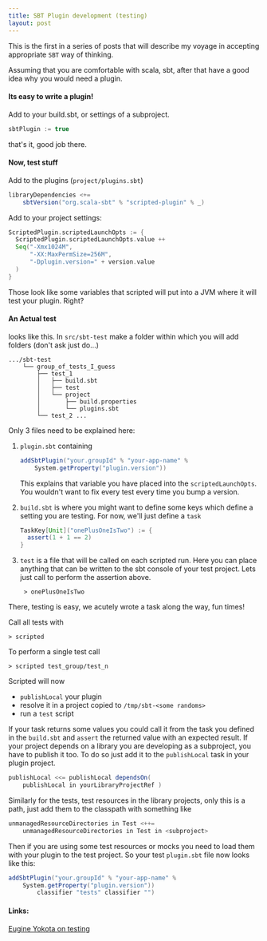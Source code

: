 ```yaml
---
title: SBT Plugin development (testing)
layout: post
---
```


This is the first in a series of posts that will describe my voyage in accepting appropriate `SBT` way of thinking.

Assuming that you are comfortable with scala, sbt, after that have a good idea why you would need a plugin.


#### Its easy to write a plugin!
Add to your build.sbt, or settings of a subproject.

```scala
sbtPlugin := true
```

that's it, good job there.


#### Now, test stuff

Add to the plugins (`project/plugins.sbt`)

```scala
libraryDependencies <+=
    sbtVersion("org.scala-sbt" % "scripted-plugin" % _)
```

Add to your project settings:

```scala
ScriptedPlugin.scriptedLaunchOpts := {
  ScriptedPlugin.scriptedLaunchOpts.value ++
  Seq("-Xmx1024M",
      "-XX:MaxPermSize=256M",
      "-Dplugin.version=" + version.value
  )
}
```

Those look like some variables that scripted will put into a JVM where it will test your plugin. Right?

#### An Actual test
looks like this. In `src/sbt-test` make a folder within which you will add folders (don't ask just do...)

    .../sbt-test
        └── group_of_tests_I_guess
            ├── test_1
            │   ├── build.sbt
            │   ├── test
            │   └── project
            │       ├── build.properties
            │       └── plugins.sbt
            └── test_2 ...

Only 3 files need to be explained here:

1. `plugin.sbt` containing

    ```scala
    addSbtPlugin("your.groupId" % "your-app-name" %
        System.getProperty("plugin.version"))
    ```

    This explains that variable you have placed into the `scriptedLaunchOpts`. You wouldn't want to fix every test every time you bump a version.

2. `build.sbt` is where you might want to define some keys which define a setting you are testing. For now, we'll just define a `task`

    ```scala
    TaskKey[Unit]("onePlusOneIsTwo") := {
      assert(1 + 1 == 2)
    }
    ```

3. `test` is a file that will be called on each scripted run. Here you can place anything that can be written to the sbt console of your test project. Lets just call to perform the assertion above.  

        > onePlusOneIsTwo


There, testing is easy, we acutely wrote a task along the way, fun times!

Call all tests with

    > scripted

To perform a single test call

    > scripted test_group/test_n


Scripted will now

 - `publishLocal` your plugin
 - resolve it in a project copied to `/tmp/sbt-<some randoms>`
 - run a `test` script

If your task returns some values you could call it from the task you defined in the `build.sbt` and `assert` the returned value with an expected result.
If your project depends on a library you are developing as a subproject, you have to publish it too. To do so just add it to the `publishLocal` task in your plugin project.

```scala
publishLocal <<= publishLocal dependsOn(
    publishLocal in yourLibraryProjectRef )
```


Similarly for the tests, test resources in the library projects, only this is a path, just add them to the classpath with something like

```scala
unmanagedResourceDirectories in Test <++=
    unmanagedResourceDirectories in Test in <subproject>
```

Then if you are using some test resources or mocks you need to load them with your plugin to the test project. So your test `plugin.sbt` file now looks like this:

```scala
addSbtPlugin("your.groupId" % "your-app-name" %
    System.getProperty("plugin.version"))
        classifier "tests" classifier "")
```

#### Links:

[Eugine Yokota on testing](http://eed3si9n.com/testing-sbt-plugins)
